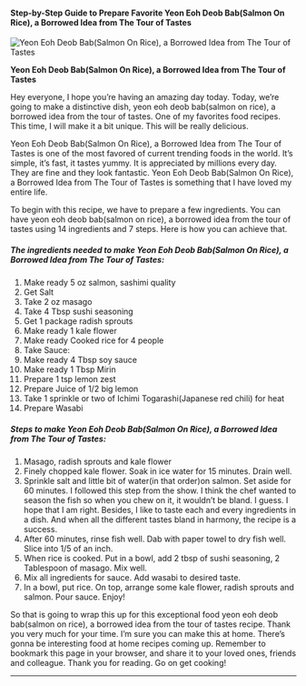             

#### Step-by-Step Guide to Prepare Favorite Yeon Eoh Deob Bab(Salmon On Rice), a Borrowed Idea from The Tour of Tastes

![Yeon Eoh Deob Bab(Salmon On Rice), a Borrowed Idea from The Tour of Tastes](https://img-global.cpcdn.com/recipes/f73173bbadd98321/751x532cq70/yeon-eoh-deob-babsalmon-on-rice-a-borrowed-idea-from-the-tour-of-tastes-recipe-main-photo.jpg)

**Yeon Eoh Deob Bab(Salmon On Rice), a Borrowed Idea from The Tour of Tastes**

Hey everyone, I hope you’re having an amazing day today. Today, we’re going to make a distinctive dish, yeon eoh deob bab(salmon on rice), a borrowed idea from the tour of tastes. One of my favorites food recipes. This time, I will make it a bit unique. This will be really delicious.

Yeon Eoh Deob Bab(Salmon On Rice), a Borrowed Idea from The Tour of Tastes is one of the most favored of current trending foods in the world. It’s simple, it’s fast, it tastes yummy. It is appreciated by millions every day. They are fine and they look fantastic. Yeon Eoh Deob Bab(Salmon On Rice), a Borrowed Idea from The Tour of Tastes is something that I have loved my entire life.

To begin with this recipe, we have to prepare a few ingredients. You can have yeon eoh deob bab(salmon on rice), a borrowed idea from the tour of tastes using 14 ingredients and 7 steps. Here is how you can achieve that.

##### The ingredients needed to make Yeon Eoh Deob Bab(Salmon On Rice), a Borrowed Idea from The Tour of Tastes:

1.  Make ready 5 oz salmon, sashimi quality
2.  Get Salt
3.  Take 2 oz masago
4.  Take 4 Tbsp sushi seasoning
5.  Get 1 package radish sprouts
6.  Make ready 1 kale flower
7.  Make ready Cooked rice for 4 people
8.  Take Sauce:
9.  Make ready 4 Tbsp soy sauce
10.  Make ready 1 Tbsp Mirin
11.  Prepare 1 tsp lemon zest
12.  Prepare Juice of 1/2 big lemon
13.  Take 1 sprinkle or two of Ichimi Togarashi(Japanese red chili) for heat
14.  Prepare Wasabi

##### Steps to make Yeon Eoh Deob Bab(Salmon On Rice), a Borrowed Idea from The Tour of Tastes:

1.  Masago, radish sprouts and kale flower
2.  Finely chopped kale flower. Soak in ice water for 15 minutes. Drain well.
3.  Sprinkle salt and little bit of water(in that order)on salmon. Set aside for 60 minutes. I followed this step from the show. I think the chef wanted to season the fish so when you chew on it, it wouldn’t be bland. I guess. I hope that I am right. Besides, I like to taste each and every ingredients in a dish. And when all the different tastes bland in harmony, the recipe is a success.
4.  After 60 minutes, rinse fish well. Dab with paper towel to dry fish well. Slice into 1/5 of an inch.
5.  When rice is cooked. Put in a bowl, add 2 tbsp of sushi seasoning, 2 Tablespoon of masago. Mix well.
6.  Mix all ingredients for sauce. Add wasabi to desired taste.
7.  In a bowl, put rice. On top, arrange some kale flower, radish sprouts and salmon. Pour sauce. Enjoy!

So that is going to wrap this up for this exceptional food yeon eoh deob bab(salmon on rice), a borrowed idea from the tour of tastes recipe. Thank you very much for your time. I’m sure you can make this at home. There’s gonna be interesting food at home recipes coming up. Remember to bookmark this page in your browser, and share it to your loved ones, friends and colleague. Thank you for reading. Go on get cooking!

* * *